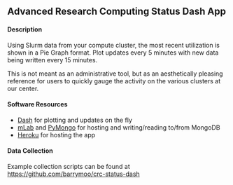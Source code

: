Advanced Research Computing Status Dash App
---

#### Description

Using Slurm data from your compute cluster, the most recent utilization is
shown in a Pie Graph format. Plot updates every 5 minutes with new data being
written every 15 minutes.

This is not meant as an administrative tool, but as an aesthetically pleasing
reference for users to quickly gauge the activity on the various clusters at our
center.

#### Software Resources

- [Dash](https://plot.ly/products/dash/) for plotting and updates on the fly
- [mLab](https://mlab.com/welcome/) and
  [PyMongo](http://api.mongodb.com/python/current/tutorial.html) for hosting
  and writing/reading to/from MongoDB
- [Heroku](https://www.heroku.com) for hosting the app

#### Data Collection

Example collection scripts can be found at
https://github.com/barrymoo/crc-status-dash
